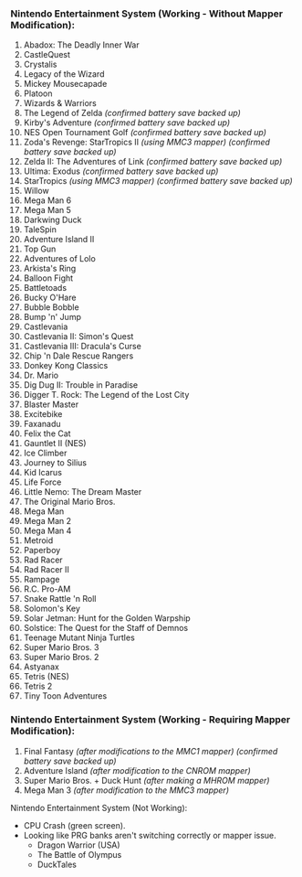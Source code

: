 ### Nintendo Entertainment System (Working - Without Mapper Modification):
1. Abadox: The Deadly Inner War
2. CastleQuest
3. Crystalis
4. Legacy of the Wizard
5. Mickey Mousecapade
6. Platoon
7. Wizards & Warriors
8. The Legend of Zelda *(confirmed battery save backed up)*
9. Kirby's Adventure *(confirmed battery save backed up)*
10. NES Open Tournament Golf *(confirmed battery save backed up)*
11. Zoda's Revenge: StarTropics II *(using MMC3 mapper) (confirmed battery save backed up)*
12. Zelda II: The Adventures of Link *(confirmed battery save backed up)*
13. Ultima: Exodus *(confirmed battery save backed up)*
14. StarTropics *(using MMC3 mapper) (confirmed battery save backed up)*
15. Willow
16. Mega Man 6
17. Mega Man 5
18. Darkwing Duck
19. TaleSpin
20. Adventure Island II
21. Top Gun
22. Adventures of Lolo
23. Arkista's Ring
24. Balloon Fight
25. Battletoads
26. Bucky O'Hare
27. Bubble Bobble
28. Bump 'n' Jump
29. Castlevania
30. Castlevania II: Simon's Quest
31. Castlevania III: Dracula's Curse
32. Chip 'n Dale Rescue Rangers
33. Donkey Kong Classics
34. Dr. Mario
35. Dig Dug II: Trouble in Paradise
36. Digger T. Rock: The Legend of the Lost City
37. Blaster Master
38. Excitebike
39. Faxanadu
40. Felix the Cat
41. Gauntlet II (NES)
42. Ice Climber
43. Journey to Silius
44. Kid Icarus
45. Life Force
46. Little Nemo: The Dream Master
47. The Original Mario Bros.
48. Mega Man
49. Mega Man 2
50. Mega Man 4
51. Metroid
52. Paperboy
53. Rad Racer
54. Rad Racer II
55. Rampage
56. R.C. Pro-AM
57. Snake Rattle 'n Roll
58. Solomon's Key
59. Solar Jetman: Hunt for the Golden Warpship
60. Solstice: The Quest for the Staff of Demnos
61. Teenage Mutant Ninja Turtles
62. Super Mario Bros. 3
63. Super Mario Bros. 2
64. Astyanax
65. Tetris (NES)
66. Tetris 2
67. Tiny Toon Adventures



### Nintendo Entertainment System (Working - Requiring Mapper Modification):
1. Final Fantasy *(after modifications to the MMC1 mapper) (confirmed battery save backed up)*
2. Adventure Island *(after modification to the CNROM mapper)*
3. Super Mario Bros. + Duck Hunt *(after making a MHROM mapper)*
4. Mega Man 3 *(after modification to the MMC3 mapper)*
 


Nintendo Entertainment System (Not Working):
- CPU Crash (green screen).
- Looking like PRG banks aren't switching correctly or mapper issue.
    - Dragon Warrior (USA)
    - The Battle of Olympus
    - DuckTales
